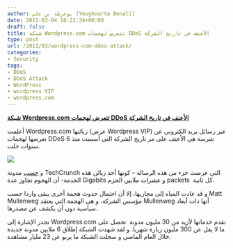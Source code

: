 ```yaml
---
author: يوغرطة بن علي (Youghourta Benali)
date: 2011-03-04 16:22:34+00:00
draft: false
title: شبكة Wordpress.com تتعرض لهجمات DDoS الأعنف في تاريخ الشركة
type: post
url: /2011/03/wordpress-com-ddos-attack/
categories:
- Security
tags:
- DDoS
- DDoS Attack
- WordPress
- wordpress VIP
- wordpress.com
---
```


[**شبكة Wordpress.com تتعرض لهجمات DDoS الأعنف في تاريخ الشركة**](https://www.it-scoop.com/2011/03/wordpress-com-ddos-attack/ )


أعلمت Wordpress.com زبائنها (عرض Wordpress VIP) عبر رسائل بريد الكتروني عن تعرضها لهجمات DDoS شرسة هي الأعنف على مر تاريخ الشركة التي أسست منذ 6 سنوات خلت.

[![](https://www.it-scoop.com/wp-content/uploads/2009/12/wordpress-logo.png)
](https://www.it-scoop.com/2011/03/wordpress-com-ddos-attack/ )

و [حسب](http://techcrunch.com/2011/03/03/wordpress-com-suffers-major-ddos-attack/) مدونة TechCrunch التي عرضت جزء من هذه الرسالة – كونها أحد زبائن هذه الخدمة- أن الهجوم تجاوز عدة Gigabits و عشرات ملايين الحزم packets  كل ثانية.

و قد عادت المياه إلى مجاريها، إلا أن احتمال حدوث هجمة أخرى يبقى واردا حسب Matt Mullenweg مؤسس الشركة، و هي الهجمة التي يعتقد Mullenweg أنها ذات أبعاد سياسية دون أن يكشف عن مصدرها.

تجدر الإشارة إلى Wordpress.com تقدم خدماتها لأزيد من 30 مليون مدونة  تحصل على ما لا يقل عن 300 مليون زيارة شهريا. و لقد شهدت الشبكة إطلاق 6 ملايين مدونة جديدة خلال العام الماضي و سجلت الشبكة ما يربو عن 23 مليار مشاهدة.


